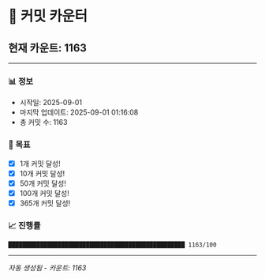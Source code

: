 # 🔢 커밋 카운터

## 현재 카운트: 1163

---

### 📊 정보
- 시작일: 2025-09-01
- 마지막 업데이트: 2025-09-01 01:16:08
- 총 커밋 수: 1163

### 🎯 목표
- [x] 1개 커밋 달성!
- [x] 10개 커밋 달성!
- [x] 50개 커밋 달성!
- [x] 100개 커밋 달성!
- [x] 365개 커밋 달성!

### 📈 진행률
```
██████████████████████████████████████████████████ 1163/100
```

---
*자동 생성됨 - 카운트: 1163*
